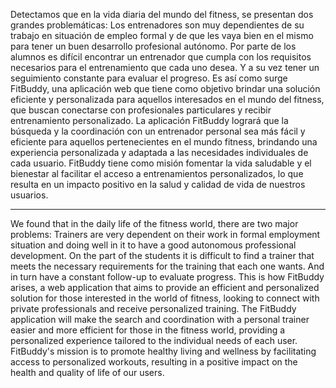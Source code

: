 Detectamos que en la vida diaria del mundo del fitness, se presentan dos grandes problemáticas:
Los entrenadores son muy dependientes de su trabajo en situación de empleo formal y de que les vaya bien en el mismo para tener un buen desarrollo profesional autónomo.
Por parte de los alumnos es difícil encontrar un entrenador que cumpla con los requisitos necesarios para el entrenamiento que cada uno desea. Y a su vez tener un seguimiento constante para evaluar el progreso.
Es así como surge FitBuddy, una aplicación web que tiene como objetivo brindar una solución eficiente y personalizada para aquellos interesados en el mundo del fitness, que buscan conectarse con profesionales particulares y recibir entrenamiento personalizado.
La aplicación FitBuddy logrará que la búsqueda y la coordinación con un entrenador personal sea más fácil y eficiente para aquellos pertenecientes en el mundo fitness, brindando una experiencia personalizada y adaptada a las necesidades individuales de cada usuario. FitBuddy tiene como misión fomentar la vida saludable y el bienestar al facilitar el acceso a entrenamientos personalizados, lo que resulta en un impacto positivo en la salud y calidad de vida de nuestros usuarios.

------------------------------------------------------------------------------------------------------------------------------------------------------------------------------------------------------

We found that in the daily life of the fitness world, there are two major problems:
Trainers are very dependent on their work in formal employment situation and doing well in it to have a good autonomous professional development.
On the part of the students it is difficult to find a trainer that meets the necessary requirements for the training that each one wants. And in turn have a constant follow-up to evaluate progress.
This is how FitBuddy arises, a web application that aims to provide an efficient and personalized solution for those interested in the world of fitness, looking to connect with private professionals and receive personalized training.
The FitBuddy application will make the search and coordination with a personal trainer easier and more efficient for those in the fitness world, providing a personalized experience tailored to the individual needs of each user. FitBuddy's mission is to promote healthy living and wellness by facilitating access to personalized workouts, resulting in a positive impact on the health and quality of life of our users.
